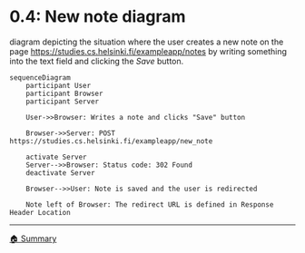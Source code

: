 # 0.4: New note diagram

diagram depicting the situation where the user creates a new note on the page https://studies.cs.helsinki.fi/exampleapp/notes by writing something into the text field and clicking the _Save_ button.

```mermaid
sequenceDiagram
    participant User
    participant Browser
    participant Server

    User->>Browser: Writes a note and clicks "Save" button

    Browser->>Server: POST https://studies.cs.helsinki.fi/exampleapp/new_note

    activate Server
    Server-->>Browser: Status code: 302 Found
    deactivate Server

    Browser-->>User: Note is saved and the user is redirected

    Note left of Browser: The redirect URL is defined in Response Header Location
```

---

[🏠 Summary](../README.md)
